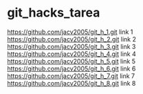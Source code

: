 # git_hacks_tarea
https://github.com/jacv2005/git_h_1.git link 1
https://github.com/jacv2005/git_h_2.git link 2
https://github.com/jacv2005/git_h_3.git link 3
https://github.com/jacv2005/git_h_4.git link 4
https://github.com/jacv2005/git_h_5.git link 5
https://github.com/jacv2005/git_h_6.git link 6
https://github.com/jacv2005/git_h_7.git link 7
https://github.com/jacv2005/git_h_8.git link 8